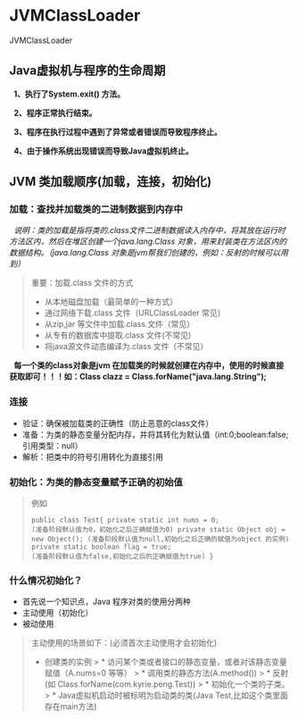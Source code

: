 # JVMClassLoader
JVMClassLoader

## Java虚拟机与程序的生命周期
   **1、执行了System.exit() 方法。**

   **2、程序正常执行结束。**

   **3、程序在执行过程中遇到了异常或者错误而导致程序终止。**

   **4、由于操作系统出现错误而导致Java虚拟机终止。**

## JVM 类加载顺序(加载，连接，初始化)
 ### 加载：查找并加载类的二进制数据到内存中
   *说明：类的加载是指将类的.class文件二进制数据读入内存中，将其放在运行时方法区内，然后在堆区创建一个java.lang.Class 对象，用来封装类在方法区内的数据结构。（java.lang.Class 对象是jvm帮我们创建的，例如：反射的时候可以用到）*
   > 重要：加载.class 文件的方式
   > * 从本地磁盘加载（最简单的一种方式）
   > * 通过网络下载.class 文件（URLClassLoader 常见）
   > * 从zip,jar 等文件中加载.class 文件（常见）
   > * 从专有的数据库中提取.class 文件(不常见)
   > * 将java源文件动态编译为.class 文件（不常见）
     
   **每一个类的class对象是jvm 在加载类的时候就创建在内存中，使用的时候直接获取即可！！！如：Class clazz = Class.forName("java.lang.String");**
  ### 连接
   * 验证：确保被加载类的正确性（防止恶意的class文件）
   * 准备：为类的静态变量分配内存，并将其转化为默认值（int:0;boolean:false;引用类型：null）
   * 解析：把类中的符号引用转化为直接引用
   
  ### 初始化：为类的静态变量赋予正确的初始值
   > 例如
   <pre><code>public class Test{
       private static int nums = 0;  (准备阶段默认值为0，初始化之后正确赋值为0)
       private static Object obj = new Object(); (准备阶段默认值为null,初始化之后正确的赋值为object 的实例)
       private static boolean flag = true; (准备阶段默认值为false,初始化之后的正确赋值为true)
    }
   </code></pre>
  ### 什么情况初始化？
   * 首先说一个知识点，Java 程序对类的使用分两种
   * 主动使用（初始化）
   * 被动使用
   > 主动使用的场景如下：(必须首次主动使用才会初始化)
   > * 创建类的实例
		 > * 访问某个类或者接口的静态变量，或者对该静态变量赋值（A.nums=0 等等）
		 > * 调用类的静态方法(A.method())
		 > * 反射(如 Class.forName(com.kyrie.peng.Test))
		 > * 初始化一个类的子类。
		 > * Java虚拟机启动时被标明为启动类的类(Java Test,比如这个类里面存在main方法)
